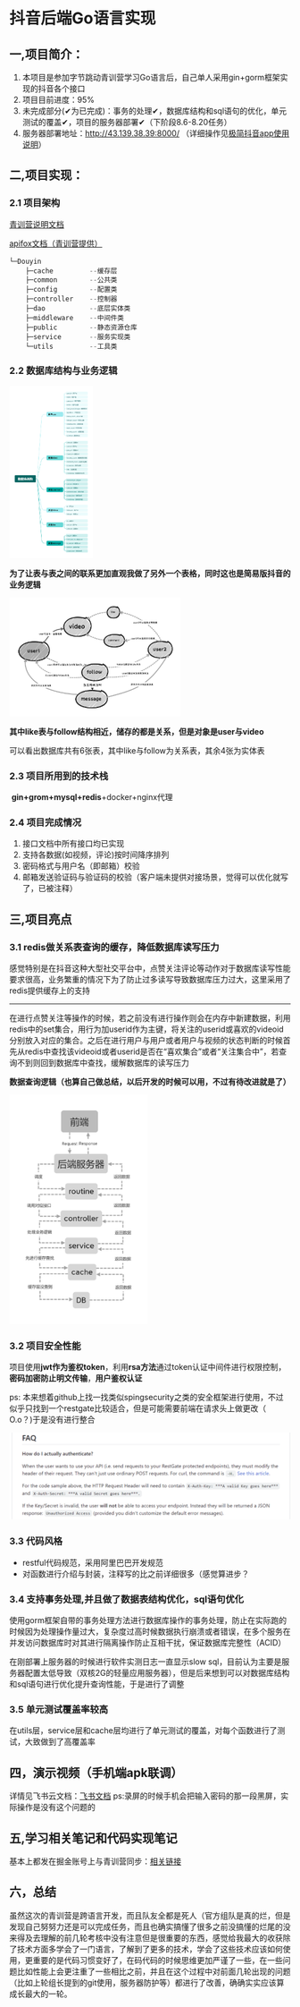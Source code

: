 # 			抖音后端Go语言实现

##  一,项目简介：

1. 本项目是参加字节跳动青训营学习Go语言后，自己单人采用gin+gorm框架实现的抖音各个接口
2. 项目目前进度：95%
3. 未完成部分(✔为已完成)：事务的处理✔，数据库结构和sql语句的优化，单元测试的覆盖✔，项目的服务器部署✔（下阶段8.6-8.20任务）
4. 服务器部署地址：http://43.139.38.39:8000/    （详细操作见[极简抖音app使用说明](https://bytedance.feishu.cn/docx/NMneddpKCoXZJLxHePUcTzGgnmf)）

##  二,项目实现：

###  2.1 项目架构

[青训营说明文档](https://bytedance.feishu.cn/docx/BhEgdmoI3ozdBJxly71cd30vnRc)

[apifox文档（青训营提供）](https://apifox.com/apidoc/shared-09d88f32-0b6c-4157-9d07-a36d32d7a75c)

```go
└─Douyin
    ├─cache	        --缓存层
    ├─common		--公共类
    ├─config		--配置类
    ├─controller	--控制器
    ├─dao	        --底层实体类
    ├─middleware	--中间件类
    ├─public		--静态资源仓库
    ├─service		--服务实现类
    └─utils	        --工具类
```

###  2.2 数据库结构与业务逻辑

<img src="Images/数据库架构.png" style="zoom:30%;" />

**为了让表与表之间的联系更加直观我做了另外一个表格，同时这也是简易版抖音的业务逻辑**

<img src="Images/表关系.png" style="zoom:30%;" />

​				**其中like表与follow结构相近，储存的都是关系，但是对象是user与video**

​				可以看出数据库共有6张表，其中like与follow为关系表，其余4张为实体表

###  2.3 项目所用到的技术栈

​			**gin+grom+mysql+redis**+docker+nginx代理

###  2.4 项目完成情况

1. 接口文档中所有接口均已实现
2. 支持各数据(如视频，评论)按时间降序排列
3. 密码格式与用户名（即邮箱）校验
4. 邮箱发送验证码与验证码的校验（客户端未提供对接场景，觉得可以优化就写了，已被注释）

##  三,项目亮点

###  3.1 redis做关系表查询的缓存，降低数据库读写压力

​	感觉特别是在抖音这种大型社交平台中，点赞关注评论等动作对于数据库读写性能要求很高，业务繁重的情况下为了防止过多读写导致数据库压力过大，这里采用了redis提供缓存上的支持

***

​	在进行点赞关注等操作的时候，若之前没有进行操作则会在内存中新建数据，利用redis中的set集合，用行为加userid作为主键，将关注的userid或喜欢的videoid分别放入对应的集合。之后在进行用户与用户或者用户与视频的状态判断的时候首先从redis中查找该videoid或者userid是否在“喜欢集合”或者“关注集合中”，若查询不到则回到数据库中查找，缓解数据库的读写压力

​					**数据查询逻辑（也算自己做总结，以后开发的时候可以用，不过有待改进就是了）**

<img src="Images/查询逻辑.png" alt="查询逻辑" style="zoom: 40%;" />

###  3.2 项目安全性能

项目使用**jwt作为鉴权token**，利用**rsa方法**通过token认证中间件进行权限控制，**密码加密防止明文传输**，**用户鉴权认证**

ps: 本来想着github上找一找类似spingsecurity之类的安全框架进行使用，不过似乎只找到一个restgate比较适合，但是可能需要前端在请求头上做更改（  O.o？)于是没有进行整合

![image-20230806222209710](Images/image-20230806222209710.png)

###  3.3 代码风格

* restful代码规范，采用阿里巴巴开发规范
* 对函数进行介绍与封装，注释写的比之前详细很多（感觉算进步？

###  3.4 支持事务处理,并且做了数据表结构优化，sql语句优化

使用gorm框架自带的事务处理方法进行数据库操作的事务处理，防止在实际跑的时候因为处理操作量过大，复杂度过高时候数据执行崩溃或者错误，在多个服务在并发访问数据库时对其进行隔离操作防止互相干扰，保证数据库完整性（ACID）

在刚部署上服务器的时候进行软件实测日志一直显示slow sql，目前认为主要是服务器配置太低导致（双核2G的轻量应用服务器），但是后来想到可以对数据库结构和sql语句进行优化提升查询性能，于是进行了调整

###  3.5 单元测试覆盖率较高

在utils层，service层和cache层均进行了单元测试的覆盖，对每个函数进行了测试，大致做到了高覆盖率

##  四，演示视频（手机端apk联调）
详情见飞书云文档：[飞书文档](https://owpzimaggfm.feishu.cn/docx/AWxrdwbH1oWZrvx312IcsWt4nUf)
ps:录屏的时候手机会把输入密码的那一段黑屏，实际操作是没有这个问题的

##  五,学习相关笔记和代码实现笔记
基本上都发在掘金账号上与青训营同步：[相关链接](https://juejin.cn/user/2799802622677688)

##  六，总结
虽然这次的青训营是跨语言开发，而且队友全都是死人（官方组队是真的烂，但是发现自己努努力还是可以完成任务，而且也确实搞懂了很多之前没搞懂的烂尾的没来得及去理解的前几轮考核中没有注意但是很重要的东西，感觉给我最大的收获除了技术方面多学会了一门语言，了解到了更多的技术，学会了这些技术应该如何使用，更重要的是代码习惯变好了，在码代码的时候思维更加严谨了一些，在一些问题比如性能上会更注重了一些相比之前，并且在这个过程中对前面几轮出现的问题（比如上轮组长提到的git使用，服务器防护等）都进行了改善，确确实实应该算成长最大的一轮。
